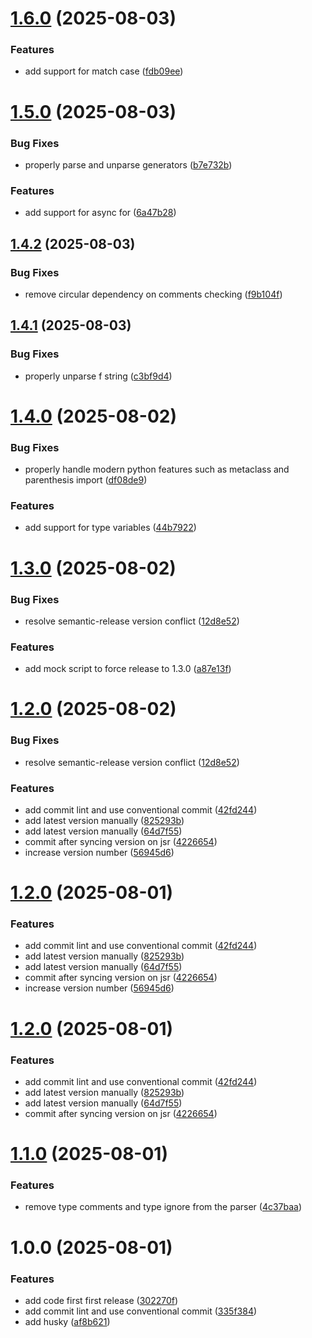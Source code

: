# [1.6.0](https://github.com/kriss-u/py-ast/compare/v1.5.0...v1.6.0) (2025-08-03)


### Features

* add support for match case ([fdb09ee](https://github.com/kriss-u/py-ast/commit/fdb09ee1df6448ca70e3d492aafa74c3391eabe0))

# [1.5.0](https://github.com/kriss-u/py-ast/compare/v1.4.2...v1.5.0) (2025-08-03)


### Bug Fixes

* properly parse and unparse generators ([b7e732b](https://github.com/kriss-u/py-ast/commit/b7e732b2a04a3b2483b61bdb9a24ad8c61cfabac))


### Features

* add support for async for ([6a47b28](https://github.com/kriss-u/py-ast/commit/6a47b28245bb485d96308b1b5c0bf244b305756d))

## [1.4.2](https://github.com/kriss-u/py-ast/compare/v1.4.1...v1.4.2) (2025-08-03)


### Bug Fixes

* remove circular dependency on comments checking ([f9b104f](https://github.com/kriss-u/py-ast/commit/f9b104fd68bae56d996e57c6637e72f80cc36f20))

## [1.4.1](https://github.com/kriss-u/py-ast/compare/v1.4.0...v1.4.1) (2025-08-03)


### Bug Fixes

* properly unparse f string ([c3bf9d4](https://github.com/kriss-u/py-ast/commit/c3bf9d4cab9b4a1bfa17c82d008521ecc2b9fe6d))

# [1.4.0](https://github.com/kriss-u/py-ast/compare/v1.3.0...v1.4.0) (2025-08-02)


### Bug Fixes

* properly handle modern python features such as metaclass and parenthesis import ([df08de9](https://github.com/kriss-u/py-ast/commit/df08de9d579d6475fc494f0430ecb4b128f70f73))


### Features

* add support for type variables ([44b7922](https://github.com/kriss-u/py-ast/commit/44b7922d6f499741717d95b5414756a988df7621))

# [1.3.0](https://github.com/kriss-u/py-ast/compare/v1.2.0...v1.3.0) (2025-08-02)


### Bug Fixes

* resolve semantic-release version conflict ([12d8e52](https://github.com/kriss-u/py-ast/commit/12d8e52f910e7d977db9c7a64d7058fa711ca34d))


### Features

* add mock script to force release to 1.3.0 ([a87e13f](https://github.com/kriss-u/py-ast/commit/a87e13f71612d503c63feeb9cb36f6ef315d0e42))

# [1.2.0](https://github.com/kriss-u/py-ast/compare/v1.1.0...v1.2.0) (2025-08-02)


### Bug Fixes

* resolve semantic-release version conflict ([12d8e52](https://github.com/kriss-u/py-ast/commit/12d8e52f910e7d977db9c7a64d7058fa711ca34d))


### Features

* add commit lint and use conventional commit ([42fd244](https://github.com/kriss-u/py-ast/commit/42fd244a562e8707b43bb4d66428b2d3162f41f2))
* add latest version manually ([825293b](https://github.com/kriss-u/py-ast/commit/825293b5393be35d886705283d86316d3a70c532))
* add latest version manually ([64d7f55](https://github.com/kriss-u/py-ast/commit/64d7f557351ecdfc731814f15625f0ef2fc8f530))
* commit after syncing version on jsr ([4226654](https://github.com/kriss-u/py-ast/commit/422665442841131f28c2842646d455f7b07c1b23))
* increase version number ([56945d6](https://github.com/kriss-u/py-ast/commit/56945d652e34f45776163f483b129b4aa0c9a7f9))

# [1.2.0](https://github.com/kriss-u/py-ast/compare/v1.1.0...v1.2.0) (2025-08-01)


### Features

* add commit lint and use conventional commit ([42fd244](https://github.com/kriss-u/py-ast/commit/42fd244a562e8707b43bb4d66428b2d3162f41f2))
* add latest version manually ([825293b](https://github.com/kriss-u/py-ast/commit/825293b5393be35d886705283d86316d3a70c532))
* add latest version manually ([64d7f55](https://github.com/kriss-u/py-ast/commit/64d7f557351ecdfc731814f15625f0ef2fc8f530))
* commit after syncing version on jsr ([4226654](https://github.com/kriss-u/py-ast/commit/422665442841131f28c2842646d455f7b07c1b23))
* increase version number ([56945d6](https://github.com/kriss-u/py-ast/commit/56945d652e34f45776163f483b129b4aa0c9a7f9))

# [1.2.0](https://github.com/kriss-u/py-ast/compare/v1.1.0...v1.2.0) (2025-08-01)


### Features

* add commit lint and use conventional commit ([42fd244](https://github.com/kriss-u/py-ast/commit/42fd244a562e8707b43bb4d66428b2d3162f41f2))
* add latest version manually ([825293b](https://github.com/kriss-u/py-ast/commit/825293b5393be35d886705283d86316d3a70c532))
* add latest version manually ([64d7f55](https://github.com/kriss-u/py-ast/commit/64d7f557351ecdfc731814f15625f0ef2fc8f530))
* commit after syncing version on jsr ([4226654](https://github.com/kriss-u/py-ast/commit/422665442841131f28c2842646d455f7b07c1b23))

# [1.1.0](https://github.com/kriss-u/py-ast/compare/v1.0.0...v1.1.0) (2025-08-01)


### Features

* remove type comments and type ignore from the parser ([4c37baa](https://github.com/kriss-u/py-ast/commit/4c37baa476c3fdb8ad9031034d122a1b007bd668))

# 1.0.0 (2025-08-01)


### Features

* add code first first release ([302270f](https://github.com/kriss-u/py-ast/commit/302270fd1042a5e7b8d68693ef6a955dc9d4b80a))
* add commit lint and use conventional commit ([335f384](https://github.com/kriss-u/py-ast/commit/335f38411bcdd2ca09b83b51b56d72815c7d40f6))
* add husky ([af8b621](https://github.com/kriss-u/py-ast/commit/af8b621495d465f524804ff9f6a653b38e308927))
